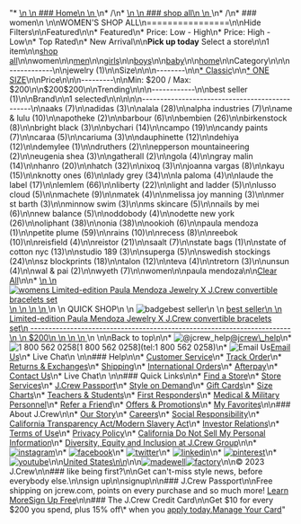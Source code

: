 "*   [\n    \n    ### Home\n    \n    ](/)\n*   /\n*   [\n    \n    ### shop all\n    \n    ](/all)\n*   /\n*   ### women\n    \n\nWOMEN'S SHOP ALL\n================\n\nHide Filters\n\nFeatured\n\n*   Featured\n*   Price: Low - High\n*   Price: High - Low\n*   Top Rated\n*   New Arrival\n\n**Pick up today** Select a store\n\n1 item\n\n[shop all](/all/?crawl=no)\n\nwomen\n\n[men](/all/mens?crawl=no)\n\n[girls](/all/girls?crawl=no)\n\n[boys](/all/boys?crawl=no)\n\n[baby](/all/baby?crawl=no)\n\n[home](/all/home?crawl=no)\n\nCategory\n\n\n------------\n\n[](/all/womens?sub-categories=women-shopall-jewelry&brand=PAULA%20MENDOZA&crawl=no)jewelry (1)\n\nSize\n\n\n--------\n\n[*   Classic](/all/womens?brand=PAULA%20MENDOZA&crawl=no&fit=Classic)\n\n[*   ONE SIZE](/all/womens?brand=PAULA%20MENDOZA&crawl=no&size=ONE%20SIZE)\n\nPrice\n\n\n---------\n\nMin: $200 / Max: $200\n\n$200$200\n\nTrending\n\n\n------------\n\n[](/all/womens?brand=PAULA%20MENDOZA&crawl=no&trending=bestSeller)best seller (1)\n\nBrand\n\n1 selected[](/all/womens?crawl=no)\n\n\n\n\n-----------------------------------------------\n\n[](/all/womens?brand=AAKS,PAULA%20MENDOZA&crawl=no)aaks (7)\n\n[](/all/womens?brand=ADIDAS,PAULA%20MENDOZA&crawl=no)adidas (3)\n\n[](/all/womens?brand=ALALA,PAULA%20MENDOZA&crawl=no)alala (28)\n\n[](/all/womens?brand=ALPHA%20INDUSTRIES,PAULA%20MENDOZA&crawl=no)alpha industries (7)\n\n[](/all/womens?brand=AME%20%26%20LULU,PAULA%20MENDOZA&crawl=no)ame & lulu (10)\n\n[](/all/womens?brand=APOTHEKE,PAULA%20MENDOZA&crawl=no)apotheke (2)\n\n[](/all/womens?brand=BARBOUR,PAULA%20MENDOZA&crawl=no)barbour (6)\n\n[](/all/womens?brand=BEMBIEN,PAULA%20MENDOZA&crawl=no)bembien (26)\n\n[](/all/womens?brand=Birkenstock,PAULA%20MENDOZA&crawl=no)birkenstock (8)\n\n[](/all/womens?brand=BRIGHT%20BLACK,PAULA%20MENDOZA&crawl=no)bright black (3)\n\n[](/all/womens?brand=BYCHARI,PAULA%20MENDOZA&crawl=no)bychari (14)\n\n[](/all/womens?brand=CAMPO,PAULA%20MENDOZA&crawl=no)campo (19)\n\n[](/all/womens?brand=CANDY%20PAINTS,PAULA%20MENDOZA&crawl=no)candy paints (7)\n\n[](/all/womens?brand=CARAA,PAULA%20MENDOZA&crawl=no)caraa (5)\n\n[](/all/womens?brand=CARIUMA,PAULA%20MENDOZA&crawl=no)cariuma (3)\n\n[](/all/womens?brand=DAUPHINETTE,PAULA%20MENDOZA&crawl=no)dauphinette (12)\n\n[](/all/womens?brand=DEHIYA,PAULA%20MENDOZA&crawl=no)dehiya (12)\n\n[](/all/womens?brand=DEMYLEE,PAULA%20MENDOZA&crawl=no)demylee (1)\n\n[](/all/womens?brand=DRUTHERS,PAULA%20MENDOZA&crawl=no)druthers (2)\n\n[](/all/womens?brand=EPPERSON%20MOUNTAINEERING,PAULA%20MENDOZA&crawl=no)epperson mountaineering (2)\n\n[](/all/womens?brand=EUGENIA%20SHEA,PAULA%20MENDOZA&crawl=no)eugenia shea (3)\n\n[](/all/womens?brand=GATHERALL,PAULA%20MENDOZA&crawl=no)gatherall (2)\n\n[](/all/womens?brand=GOLA,PAULA%20MENDOZA&crawl=no)gola (4)\n\n[](/all/womens?brand=GRAY%20MALIN,PAULA%20MENDOZA&crawl=no)gray malin (14)\n\n[](/all/womens?brand=HANRO,PAULA%20MENDOZA&crawl=no)hanro (20)\n\n[](/all/womens?brand=HATCH,PAULA%20MENDOZA&crawl=no)hatch (32)\n\n[](/all/womens?brand=IXOQ,PAULA%20MENDOZA&crawl=no)ixoq (3)\n\n[](/all/womens?brand=JOANNA%20VARGAS,PAULA%20MENDOZA&crawl=no)joanna vargas (8)\n\n[](/all/womens?brand=KAYU,PAULA%20MENDOZA&crawl=no)kayu (15)\n\n[](/all/womens?brand=KNOTTY%20ONES,PAULA%20MENDOZA&crawl=no)knotty ones (6)\n\n[](/all/womens?brand=LADY%20GREY,PAULA%20MENDOZA&crawl=no)lady grey (34)\n\n[](/all/womens?brand=LA%20PALOMA,PAULA%20MENDOZA&crawl=no)la paloma (4)\n\n[](/all/womens?brand=LAUDE%20THE%20LABEL,PAULA%20MENDOZA&crawl=no)laude the label (17)\n\n[](/all/womens?brand=LEMLEM,PAULA%20MENDOZA&crawl=no)lemlem (66)\n\n[](/all/womens?brand=LIBERTY,PAULA%20MENDOZA&crawl=no)liberty (22)\n\n[](/all/womens?brand=LIGHT%20AND%20LADDER,PAULA%20MENDOZA&crawl=no)light and ladder (5)\n\n[](/all/womens?brand=LUSSO%20CLOUD,PAULA%20MENDOZA&crawl=no)lusso cloud (5)\n\n[](/all/womens?brand=MACHETE,PAULA%20MENDOZA&crawl=no)machete (9)\n\n[](/all/womens?brand=MATEK,PAULA%20MENDOZA&crawl=no)matek (4)\n\n[](/all/womens?brand=MELISSA%20JOY%20MANNING,PAULA%20MENDOZA&crawl=no)melissa joy manning (3)\n\n[](/all/womens?brand=MER%20ST%20BARTH,PAULA%20MENDOZA&crawl=no)mer st barth (3)\n\n[](/all/womens?brand=MINNOW%20SWIM,PAULA%20MENDOZA&crawl=no)minnow swim (3)\n\n[](/all/womens?brand=MS%20SKINCARE,PAULA%20MENDOZA&crawl=no)ms skincare (5)\n\n[](/all/womens?brand=NAILS%20BY%20MEI,PAULA%20MENDOZA&crawl=no)nails by mei (6)\n\n[](/all/womens?brand=NEW%20BALANCE,PAULA%20MENDOZA&crawl=no)new balance (5)\n\n[](/all/womens?brand=ODDOBODY,PAULA%20MENDOZA&crawl=no)oddobody (4)\n\n[](/all/womens?brand=ODETTE%20NEW%20YORK,PAULA%20MENDOZA&crawl=no)odette new york (26)\n\n[](/all/womens?brand=OLIPHANT,PAULA%20MENDOZA&crawl=no)oliphant (38)\n\n[](/all/womens?brand=ONIA,PAULA%20MENDOZA&crawl=no)onia (38)\n\n[](/all/womens?brand=OOKIOH,PAULA%20MENDOZA&crawl=no)ookioh (6)\n\n[](/all/womens?crawl=no)paula mendoza (1)\n\n[](/all/womens?brand=PAULA%20MENDOZA,PETITE%20PLUME&crawl=no)petite plume (59)\n\n[](/all/womens?brand=PAULA%20MENDOZA,RAINS&crawl=no)rains (10)\n\n[](/all/womens?brand=PAULA%20MENDOZA,RECESS&crawl=no)recess (8)\n\n[](/all/womens?brand=PAULA%20MENDOZA,REEBOK&crawl=no)reebok (10)\n\n[](/all/womens?brand=PAULA%20MENDOZA,REISFIELD&crawl=no)reisfield (4)\n\n[](/all/womens?brand=PAULA%20MENDOZA,REISTOR&crawl=no)reistor (21)\n\n[](/all/womens?brand=PAULA%20MENDOZA,SAALT&crawl=no)saalt (7)\n\n[](/all/womens?brand=PAULA%20MENDOZA,STATE%20BAGS&crawl=no)state bags (1)\n\n[](/all/womens?brand=PAULA%20MENDOZA,STATE%20OF%20COTTON%20NYC&crawl=no)state of cotton nyc (13)\n\n[](/all/womens?brand=PAULA%20MENDOZA,STUDIO%20189&crawl=no)studio 189 (3)\n\n[](/all/womens?brand=PAULA%20MENDOZA,SUPERGA&crawl=no)superga (5)\n\n[](/all/womens?brand=PAULA%20MENDOZA,SWEDISH%20STOCKINGS&crawl=no)swedish stockings (24)\n\n[](/all/womens?brand=PAULA%20MENDOZA,SZ%20BLOCKPRINTS&crawl=no)sz blockprints (18)\n\n[](/all/womens?brand=PAULA%20MENDOZA,TALON&crawl=no)talon (12)\n\n[](/all/womens?brand=PAULA%20MENDOZA,TEVA&crawl=no)teva (4)\n\n[](/all/womens?brand=PAULA%20MENDOZA,TRETORN&crawl=no)tretorn (3)\n\n[](/all/womens?brand=PAULA%20MENDOZA,UNSUN&crawl=no)unsun (4)\n\n[](/all/womens?brand=PAULA%20MENDOZA,WAL%20%26%20PAI&crawl=no)wal & pai (2)\n\n[](/all/womens?brand=PAULA%20MENDOZA,WYETH&crawl=no)wyeth (7)\n\nwomen[](/all/?crawl=no)\n\npaula mendoza[](/all/womens?crawl=no)\n\n[Clear All](/all/?crawl=no)\n\n*   [\n    \n    ![womens Limited-edition Paula Mendoza Jewelry X J.Crew convertible bracelets set](https://www.jcrew.com/s7-img-facade/BM942_EE3917?hei=640&crop=0,0,512,0)\n    \n    \n    \n    ](/p/womens/categories/accessories/jewelry/metals/limited-edition-paula-mendoza-jewelry-x-jcrew-convertible-bracelets-set/BM942?display=standard&fit=Classic&color_name=gold&colorProductCode=BM942)\n    \n    QUICK SHOP\n    \n    ![badge](https://www.jcrew.com/s7-img-facade/TS)best seller\n    \n    [best seller\n    \n    Limited-edition Paula Mendoza Jewelry X J.Crew convertible bracelets set\n    ------------------------------------------------------------------------\n    \n    $200\n    \n    \n    \n    ](/p/womens/categories/accessories/jewelry/metals/limited-edition-paula-mendoza-jewelry-x-jcrew-convertible-bracelets-set/BM942?display=standard&fit=Classic&color_name=gold&colorProductCode=BM942)\n    \n\nBack to top\n\n*   ![@jcrew_help](/next-static/images/sidecar-modules/footer/twitter-2.svg)[@jcrew\\_help](https://twitter.com/jcrew_help)\n*   ![1 800 562 0258](/next-static/images/sidecar-modules/footer/phone-2.svg)[1 800 562 0258](tel:1 800 562 0258)\n*   ![Email Us](/next-static/images/sidecar-modules/footer/email.svg)[Email Us](mailto:help@jcrew.com)\n*   Live Chat\n    \n\n### Help\n\n*   [Customer Service](/help/customer-service)\n*   [Track Order](/help/order-status)\n*   [Returns & Exchanges](/help/returns-exchanges)\n*   [Shipping](/help/shipping-handling)\n*   [International Orders](/help/international-orders)\n*   [Afterpay](/afterpay-faq)\n*   [Contact Us](/help/contact-us)\n*   Live Chat\n    \n\n### Quick Links\n\n*   [Find a Store](https://stores.jcrew.com/search)\n*   [Store Services](/s/store-services)\n*   [J.Crew Passport](/s/rewards)\n*   [Style on Demand](/s/style-on-demand)\n*   [Gift Cards](/help/gift-card)\n*   [Size Charts](/r/size-charts)\n*   [Teachers & Students](/s/teacher-student-discount)\n*   [First Responders](/s/military-medical-first-responder-discount)\n*   [Medical & Military Personnel](/s/military-medical-first-responder-discount)\n*   [Refer a Friend](/share)\n*   [Offers & Promotions](/best-deals)\n*   [My Favorites](/favorites)\n\n### About J.Crew\n\n*   [Our Story](/s/aboutus)\n*   [Careers](https://jobs.jcrew.com)\n*   [Social Responsibility](/s/corporate-responsibility)\n*   [California Transparency Act/Modern Slavery Act](/s/CSR-california-transparency-act)\n*   [Investor Relations](https://investors.jcrew.com)\n*   [Terms of Use](/help/terms-of-use)\n*   [Privacy Policy](/help/privacy-policy)\n*   [California Do Not Sell My Personal Information](https://jcrew.clarip.com/dsr/create?brand=jcrew&type=3)\n*   [Diversity, Equity and Inclusion at J.Crew Group](/s/diversity-equity-inclusion)\n\n*   [![instagram](/next-static/images/sidecar-modules/footer/instagram-2.svg)](http://instagram.com/jcrew)\n*   [![facebook](/next-static/images/sidecar-modules/footer/facebook-2.svg)](https://www.facebook.com/jcrew)\n*   [![twitter](/next-static/images/sidecar-modules/footer/twitter-2.svg)](https://twitter.com/jcrew)\n*   [![linkedin](/next-static/images/sidecar-modules/footer/linkedin.svg)](https://www.linkedin.com/company/j-crew)\n*   [![pinterest](/next-static/images/sidecar-modules/footer/pinterest-2.svg)](http://pinterest.com/jcrew/)\n*   [![youtube](/next-static/images/sidecar-modules/footer/youtube-2.svg)](http://www.youtube.com/user/jcrewinsider)\n\n[United States\n\n](/r/context-chooser)\n\n[![madewell](/next-static/images/sidecar-modules/footer/madewell.svg)](https://www.madewell.com)[![factory](/next-static/images/sidecar-modules/navigation/jcrew-factory-logo-black.svg)](https://factory.jcrew.com)\n\n© 2023 J.Crew\n\n### like being first?\n\nGet can't-miss style news, before everybody else.\n\nsign up\n\nsignup\n\n### J.Crew Passport\n\nFree shipping on jcrew.com, points on every purchase and so much more! [Learn More](/s/rewards)[Sign Up Free](/?register=true)\n\n### The J.Crew Credit Card\n\nGet $10 for every $200 you spend, plus 15% off\\* when you [apply today.](/s/credit-card)[Manage Your Card](https://d.comenity.net/jcrew/)"